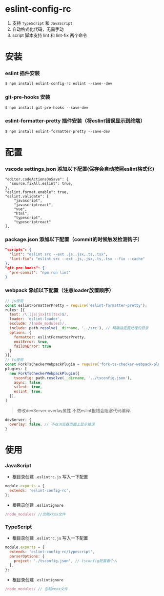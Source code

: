 # eslint-config-rc

1. 支持 `TypeScript` 和 `JavaScript` 
2. 自动格式化代码，无需手动
3. script 脚本支持 lint 和 lint-fix 两个命令

# 安装

### eslint 插件安装

```js
$ npm install eslint-config-rc eslint --save--dev 
```

### git-pre-hooks 安装

```js
$ npm install git-pre-hooks --save-dev
```

### eslint-formatter-pretty 插件安装（将eslint错误显示到终端）

```js
$ npm install eslint-formatter-pretty --save-dev
```

# 配置

### vscode settings.json 添加以下配置(保存会自动按照eslint格式化)

```jso
"editor.codeActionsOnSave": {
  "source.fixAll.eslint": true,
},
"eslint.format.enable": true,
"eslint.validate": [
    "javascript",
    "javascriptreact",
    "vue",
    "html",
    "typescript",
    "typescriptreact"
],
```

### package.json 添加以下配置（commit的时候触发检测钩子）

```json
"scripts": {
  "lint": "eslint src --ext .js,.jsx,.ts,.tsx",
  "lint-fix": "eslint src --ext .js,.jsx,.ts,.tsx --fix --cache"
},
"git-pre-hooks": {
  "pre-commit": "npm run lint"
}
```

### webpack 添加以下配置（注意loader放置顺序）

```js
// js使用
const eslintFormatterPretty = require('eslint-formatter-pretty');
rules: [{
  test: /\.(js|jsx|ts|tsx)$/,
  loader: 'eslint-loader',
  exclude: /(node_modules)/,
  include: path.resolve(__dirname, '../src'), // 精确指定要处理的目录
  options: {
    formatter: eslintFormatterPretty,
    emitError: true,
    failOnError: true
  }
}],
// ts使用
const ForkTsCheckerWebpackPlugin = require('fork-ts-checker-webpack-plugin');
plugins: [
  new ForkTsCheckerWebpackPlugin({
    tsconfig: path.resolve(__dirname, '../tsconfig.json'),
    async: false,
    silent: true,
    eslint: true,
  }),
]
```

> 修改devServer overlay属性 不然eslint报错会阻塞代码编译.

```js
devServer: {
  overlay: false, // 不在浏览器页面上显示错误
}
```

# 使用

### JavaScript

- 根目录创建 `.eslintrc.js` 写入一下配置

```js
module.exports = {
  extends: 'eslint-config-rc',
};
```

- 根目录创建 `.eslintignore`

```js
/node_modules/ //忽略xxxx文件
```

### TypeScript

- 根目录创建 `.eslintrc.js` 写入一下配置

```js
module.exports = {
  extends: 'eslint-config-rc/typescript',
  parserOptions: {
    project: './tsconfig.json', // tsconfig配置看个人
  },
};
```

- 根目录创建 `.eslintignore`

```js
/node_modules/ // 忽略xxxx文件
```